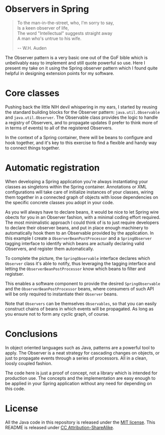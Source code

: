 Observers in Spring
===================

> To the man-in-the-street, who, I'm sorry to say,  
> Is a keen observer of life,  
> The word "Intellectual" suggests straight away  
> A man who's untrue to his wife.  
>
> -- W.H. Auden

The Observer pattern is a very basic one out of the GoF bible which is unbelivably easy to implement and still quote
powerful so use. Here I present my take on it using the Spring observer pattern which I found quite helpful in designing
extension points for my software.

Core classes
============

Pushing back the little NIH devil whispering in my ears, I started by reusing the standard building blocks for the
Observer pattern: `java.util.Observable` and `java.util.Observer`. The Observable class provides the logic to handle a
registry of Observers, and to propagate updates (I prefer to think more of in terms of events) to all of the registered
Observers.

In the context of a Spring container, there will be beans to configure and hook together, and it's key to this exercise
to find a flexible and handy way to connect things together.

Automatic registration
=====================

When developing a Spring application you're always instantiating your classes as singletons within the Spring container.
Annotations or XML configurations will take care  of initialize instances of your classes, wiring them together in a
connected graph of objects with loose dependencies on the specific concrete classes you adopt in your code.

As you will always have to declare beans, it would be nice to let Spring wire obects for you in an Observer fashion,
with a minimal coding effort required. The most minimalistic approach I could think of is to just require developers to
declare their observer beans, and put in place enough machinery to automatically hook them to an Observable provided by
the application. In this example I create a `ObserverBeanPostProcessor` and a `SpringObserver`
tagging interface to identify which beans are actually declaring valid Observers, and register them automatically.

To complete the picture, the `SpringObservable` interface declares which `Observer` class it's able to notify, thus
leveraging the tagging interface and letting the `ObserverBeanPostProcessor` know which beans to filter and registser.

This enables a software component to provide the desired `SpringObservable` and the `ObserverBeanPostProcessor` beans, where
consumers of such API will be only required to instantiate their `Observer` beans.

Note that `Observers` can be themselves `Observables`, so that you can easily construct chains of beans in which events
will be propagated. As long as you ensure not to form any cyclic graph, of course.

Conclusions
===========

In object oriented languages such as Java, patterns are a powerful tool to apply. The Observer is a neat strategy for
cascading changes on objects, or just to propagate events through a series of processors. All in a clean, loosly coupled
fashion.

The code here is just a proof of concept, not a library which is intended for production use. The concepts and the
implementation are easy enough to be applied in your Spring application without any need for depending on this code.

License
=======

All the Java code in this repository is released under the
[MIT license](https://raw.github.com/skuro/spring-observer/master/LICENSE.txt). This README is released under
[CC Attribution-ShareAlike](http://creativecommons.org/licenses/by-sa/3.0/).
